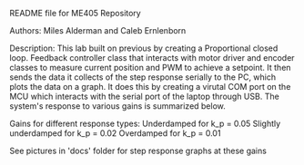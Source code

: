 README file for ME405 Repository

Authors:
Miles Alderman and Caleb Ernlenborn

Description:
This lab built on previous by creating a Proportional closed loop. Feedback controller class that interacts with motor driver and encoder classes to measure current position and PWM to achieve a setpoint. It then sends the data it collects of the step response serially to the PC, which plots the data on a graph. It does this by creating a virutal COM port on the MCU which interacts with the serial port of the laptop through USB. The system's response to various gains is summarized below.

Gains for different response types:
Underdamped for k_p = 0.05
Slightly underdamped for k_p = 0.02
Overdamped for k_p = 0.01

See pictures in 'docs' folder for step response graphs at these gains

